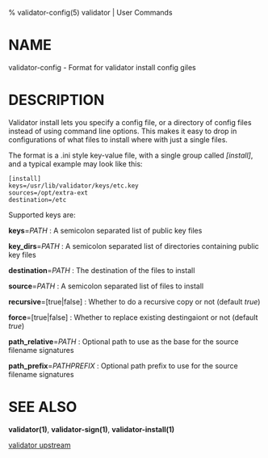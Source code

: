 % validator-config(5) validator | User Commands

# NAME

validator-config - Format for validator install config giles

# DESCRIPTION

Validator install lets you specify a config file, or a directory of
config files instead of using command line options. This makes it
easy to drop in configurations of what files to install where
with just a single files.

The format is a .ini style key-value file, with a single group
called *[install]*, and a typical example may look like this:

```
[install]
keys=/usr/lib/validator/keys/etc.key
sources=/opt/extra-ext
destination=/etc
```

Supported keys are:

**keys**=*PATH*
:   A semicolon separated list of public key files

**key_dirs**=*PATH*
:   A semicolon separated list of directories containing public key files

**destination**=*PATH*
:   The destination of the files to install

**source**=*PATH*
:   A semicolon separated list of files to install

**recursive**=[true|false]
:   Whether to do a recursive copy or not (default *true*)

**force**=[true|false]
:   Whether to replace existing destingaiont or not (default *true*)

**path_relative**=*PATH*
:   Optional path to use as the base for the source filename signatures

**path_prefix**=*PATHPREFIX*
:   Optional path prefix to use for the source filename signatures


# SEE ALSO
**validator(1)**, **validator-sign(1)**, **validator-install(1)**

[validator upstream](https://github.com/containers/validator)
